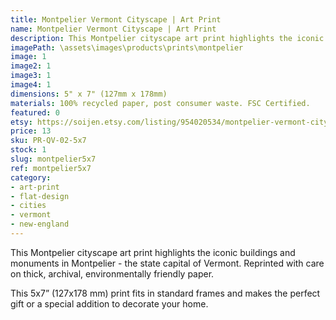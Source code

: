 ```yaml
---
title: Montpelier Vermont Cityscape | Art Print
name: Montpelier Vermont Cityscape | Art Print
description: This Montpelier cityscape art print highlights the iconic buildings and monuments in Montpelier, the state capital of Vermont. Reprinted with care on thick, archival, environmentally friendly paper.
imagePath: \assets\images\products\prints\montpelier
image: 1
image2: 1
image3: 1
image4: 1
dimensions: 5" x 7" (127mm x 178mm)
materials: 100% recycled paper, post consumer waste. FSC Certified.
featured: 0
etsy: https://soijen.etsy.com/listing/954020534/montpelier-vermont-cityscape-art-print?utm_source=Copy&utm_medium=ListingManager&utm_campaign=Share&utm_term=so.lmsm&share_time=1695261043336
price: 13
sku: PR-QV-02-5x7
stock: 1
slug: montpelier5x7
ref: montpelier5x7
category:
- art-print
- flat-design
- cities
- vermont
- new-england
---
```

This Montpelier cityscape art print highlights the iconic buildings and monuments in Montpelier - the state capital of Vermont.
Reprinted with care on thick, archival, environmentally friendly paper.

This 5x7” (127x178 mm) print fits in standard frames and makes the perfect gift or a special addition to decorate your home.
